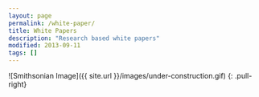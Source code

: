 ```yaml
---
layout: page
permalink: /white-paper/
title: White Papers
description: "Research based white papers"
modified: 2013-09-11
tags: []
---
```


![Smithsonian Image]({{ site.url }}/images/under-construction.gif)
{: .pull-right}

